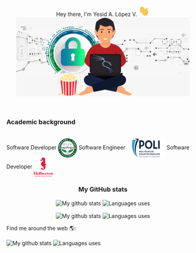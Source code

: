 <!-- Portada -->
<p align="center">
Hey there, I'm Yesid A. López V. <img src="Images/Greeting.gif" width="29px"><br>
<img src="Images/Yesid2.png" width="90%" height="10%'"></p><br>

<p align="center">
<h3>Academic background</h3><br>
Software Developer <img align="center" src="Images/logo_cotecnova.png" height="50" width="50" alt="COTECNOVA"> 
Software Engineer <img align="center" src="Images/logo_poli.png" height="50" width="100" alt="POLI"> 
Software Developer <img align="center" src="Images/logo_holberton.png" height="50" width="50" alt="Holberton">
</p>

<h3 align="center">My GitHub stats</h3>
<p align="center">
<img align="center" alt="My github stats" src="https://github-readme-stats.vercel.app/api?username=Yesid4Code&hide=stars&count_private=true&show_icons=true&title_color=da1499&text_color=00a7dc&icon_color=ffde2f&bg_color=ffffff">
<img align="center" alt="Languages uses" src="https://github-readme-stats.vercel.app/api/top-langs/?username=Yesid4Code&layout=compact&langs_count=6&title_color=da1499&text_color=00a7d">
</p>
<p align="center">
<img align="center" alt="My github stats" src="https://github-readme-stats.vercel.app/api?username=Yesid4Code&theme=vue&show_icons=true">
<img align="center" alt="Languages uses" src="https://github-readme-stats.vercel.app/api/top-langs/?username=Yesid4Code&layout=compact&theme=vue&langs_count=6">
</p>
Find me around the web 🌎:
</p>
<img align="center" alt="My github stats" src="https://github-readme-stats.vercel.app/api?username=Yesid4Code&hide=stars&count_private=true&show_icons=true&title_color=56C77B&text_color=121212&icon_color=56C77B&bg_color=ffffff">
<img align="center" alt="Languages uses" src="https://github-readme-stats.vercel.app/api/top-langs/?username=Yesid4Code&layout=compact&langs_count=6&title_color=56C77B&text_color=121212">
